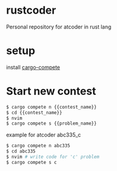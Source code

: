 # rustcoder

Personal repository for atcoder in rust lang


# setup

install [cargo-compete](https://github.com/qryxip/cargo-compete)

# Start new contest

```sh
$ cargo compete n {{contest_name}}
$ cd {{contest_name}}
$ nvim
$ cargo compete s {{problem_name}}
```

example for atcoder abc335_c

```sh
$ cargo compete n abc335
$ cd abc335
$ nvim # write code for 'c' problem
$ cargo compete s c
```
